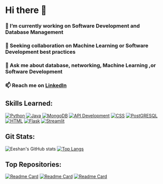 # Hi there 👋

### 🔭 I’m currently working on Software Development and Database Management

### 👯 Seeking collaboration on Machine Learning or Software Development best practices

### 💬 Ask me about database, networking, Machine Learning ,or Software Development

### 📫 Reach me on [LinkedIn](https://www.linkedin.com/in/eeshan-dixit-801935229/)

## Skills Learned:

[![Python](https://visitcount.itsvg.in/api?id=Eeshan12&label=Python&color=4&icon=2&pretty=true)](https://github.com/Eeshan12)
[![Java](https://visitcount.itsvg.in/api?id=Eeshan12&label=Java&color=4&icon=2&pretty=true)](https://github.com/Eeshan12)
[![MongoDB](https://visitcount.itsvg.in/api?id=Eeshan12&label=MongoDB&color=4&icon=2&pretty=true)](https://github.com/Eeshan12)
[![API Development](https://visitcount.itsvg.in/api?id=Eeshan12&label=API_development&color=4&icon=2&pretty=true)](https://github.com/Eeshan12)
[![CSS](https://visitcount.itsvg.in/api?id=Eeshan12&label=css&color=4&icon=2&pretty=true)](https://github.com/Eeshan12)
[![PostGRESQL](https://visitcount.itsvg.in/api?id=Eeshan12&label=PostGRESql&color=4&icon=2&pretty=true)](https://github.com/Eeshan12)
[![HTML](https://visitcount.itsvg.in/api?id=Eeshan12&label=HTML&color=4&icon=2&pretty=true)](https://github.com/Eeshan12)
[![Flask](https://visitcount.itsvg.in/api?id=Eeshan12&label=Flask&color=4&icon=2&pretty=true)](https://github.com/Eeshan12)
[![Streamlit](https://visitcount.itsvg.in/api?id=Eeshan12&label=Streamlit&color=4&icon=2&pretty=true)](https://github.com/Eeshan12)
## Git Stats:

![Eeshan's GitHub stats](https://github-readme-stats.vercel.app/api?username=Eeshan12&show_icons=true&theme=radical&cache_seconds=1800) [![Top Langs](https://github-readme-stats.vercel.app/api/top-langs/?username=Eeshan12&layout=donut&cache_seconds=10)](https://github.com/Eeshan12/github-readme-stats)

## Top Repositories:

[![Readme Card](https://github-readme-stats.vercel.app/api/pin/?username=Eeshan12&repo=Moodmelody)](https://github.com/Eeshan12/Moodmelody)
[![Readme Card](https://github-readme-stats.vercel.app/api/pin/?username=Eeshan12&repo=Optichat)](https://github.com/Eeshan12/Optichat)
[![Readme Card](https://github-readme-stats.vercel.app/api/pin/?username=Eeshan12&repo=DSA)](https://github.com/Eeshan12/DSA)
